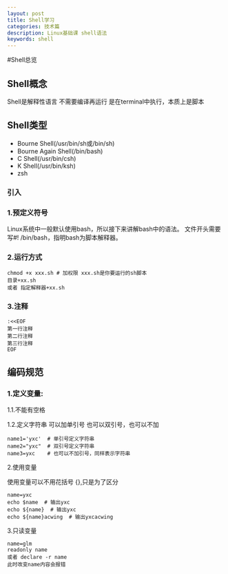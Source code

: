 ```yaml
---
layout: post
title: Shell学习
categories: 技术篇
description: Linux基础课 shell语法
keywords: shell 
---
```




#Shell总览

## Shell概念

Shell是解释性语言 不需要编译再运行 是在terminal中执行，本质上是脚本

## Shell类型

- Bourne Shell(/usr/bin/sh或/bin/sh)
- Bourne Again Shell(/bin/bash)
- C Shell(/usr/bin/csh)
- K Shell(/usr/bin/ksh)
- zsh

### 引入

### 1.预定义符号

Linux系统中一般默认使用bash，所以接下来讲解bash中的语法。
文件开头需要写#! /bin/bash，指明bash为脚本解释器。

### 2.运行方式

```shell
chmod +x xxx.sh # 加权限 xxx.sh是你要运行的sh脚本
目录+xx.sh
或者 指定解释器+xx.sh
```

### 3.注释

```shell
:<<EOF
第一行注释
第二行注释
第三行注释
EOF
```

## 编码规范

### 1.定义变量:

1.1.不能有空格 

1.2.定义字符串 可以加单引号 也可以双引号，也可以不加

```shell
name1='yxc'  # 单引号定义字符串
name2="yxc"  # 双引号定义字符串
name3=yxc    # 也可以不加引号，同样表示字符串
```

2.使用变量

使用变量可以不用花括号  $\{\}$,只是为了区分

```shell
name=yxc
echo $name  # 输出yxc
echo ${name}  # 输出yxc
echo ${name}acwing  # 输出yxcacwing
```

3.只读变量

```shell
name=glm
readonly name
或者 declare -r name
此时改变name内容会报错
```

